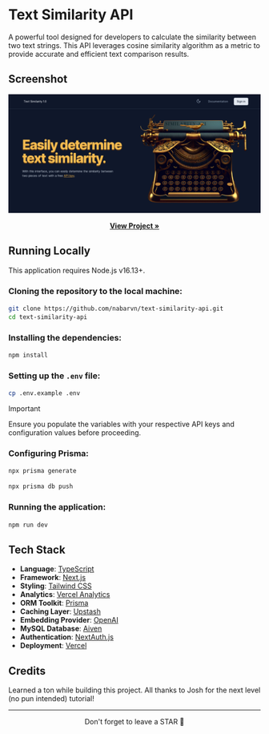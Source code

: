 # Text Similarity API

A powerful tool designed for developers to calculate the similarity between two text strings. This API leverages cosine similarity algorithm as a metric to provide accurate and efficient text comparison results.

## Screenshot

<img src="./screenshot.png">

<p align="center">
  <a href="https://text-similarity-api.nabarun.app"><strong>View Project »</strong></a>
</p>

## Running Locally

This application requires Node.js v16.13+.

### Cloning the repository to the local machine:

```bash
git clone https://github.com/nabarvn/text-similarity-api.git
cd text-similarity-api
```

### Installing the dependencies:

```bash
npm install
```

### Setting up the `.env` file:

```bash
cp .env.example .env
```

> [!IMPORTANT]
> Ensure you populate the variables with your respective API keys and configuration values before proceeding.

### Configuring Prisma:

```bash
npx prisma generate
```

```bash
npx prisma db push
```

### Running the application:

```bash
npm run dev
```

## Tech Stack

- **Language**: [TypeScript](https://www.typescriptlang.org)
- **Framework**: [Next.js](https://nextjs.org)
- **Styling**: [Tailwind CSS](https://tailwindcss.com)
- **Analytics**: [Vercel Analytics](https://vercel.com/analytics)
- **ORM Toolkit**: [Prisma](https://www.prisma.io/docs/concepts/overview/what-is-prisma)
- **Caching Layer**: [Upstash](https://docs.upstash.com/redis)
- **Embedding Provider**: [OpenAI](https://platform.openai.com/docs/guides/embeddings/what-are-embeddings)
- **MySQL Database**: [Aiven](https://aiven.io/docs/get-started)
- **Authentication**: [NextAuth.js](https://next-auth.js.org/getting-started/introduction)
- **Deployment**: [Vercel](https://vercel.com)

## Credits

Learned a ton while building this project. All thanks to Josh for the next level (no pun intended) tutorial!

<hr />

<div align="center">Don't forget to leave a STAR 🌟</div>
